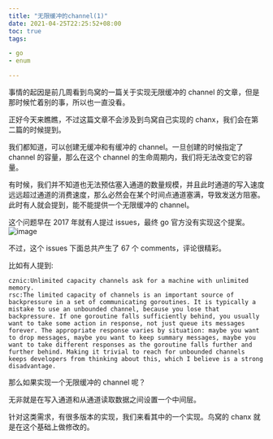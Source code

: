 ```yaml
---
title: "无限缓冲的channel(1)"
date: 2021-04-25T22:25:52+08:00 
toc: true 
tags:

- go
- enum

---
```


事情的起因是前几周看到鸟窝的一篇关于实现无限缓冲的 channel 的文章，但是那时候忙着别的事，所以也一直没看。

正好今天来瞧瞧，不过这篇文章不会涉及到鸟窝自己实现的 chanx，我们会在第二篇的时候提到。

我们都知道，可以创建无缓冲和有缓冲的 channel。一旦创建的时候指定了 channel 的容量，那么在这个 channel 的生命周期内，我们将无法改变它的容量。

有时候，我们并不知道也无法预估塞入通道的数量规模，并且此时通道的写入速度远远超过通道的消费速度，那么必然会在某个时间点通道塞满，导致发送方阻塞。 此时有人就会提到，能不能提供一个无限缓冲的 channel。

这个问题早在 2017 年就有人提过 issues，最终 go 官方没有实现这个提案。
![image](https://image.syst.top/image/unlimited/unlimit-1.png)

不过，这个 issues 下面总共产生了 67 个 comments，评论很精彩。

比如有人提到:

```
cznic:Unlimited capacity channels ask for a machine with unlimited memory.
rsc:The limited capacity of channels is an important source of backpressure in a set of communicating goroutines. It is typically a mistake to use an unbounded channel, because you lose that backpressure. If one goroutine falls sufficiently behind, you usually want to take some action in response, not just queue its messages forever. The appropriate response varies by situation: maybe you want to drop messages, maybe you want to keep summary messages, maybe you want to take different responses as the goroutine falls further and further behind. Making it trivial to reach for unbounded channels keeps developers from thinking about this, which I believe is a strong disadvantage.
```
那么如果实现一个无限缓冲的 channel 呢？

无非就是在写入通道和从通道读取数据之间设置一个中间层。

针对这类需求，有很多版本的实现，我们来看其中的一个实现。鸟窝的 chanx 就是在这个基础上做修改的。


